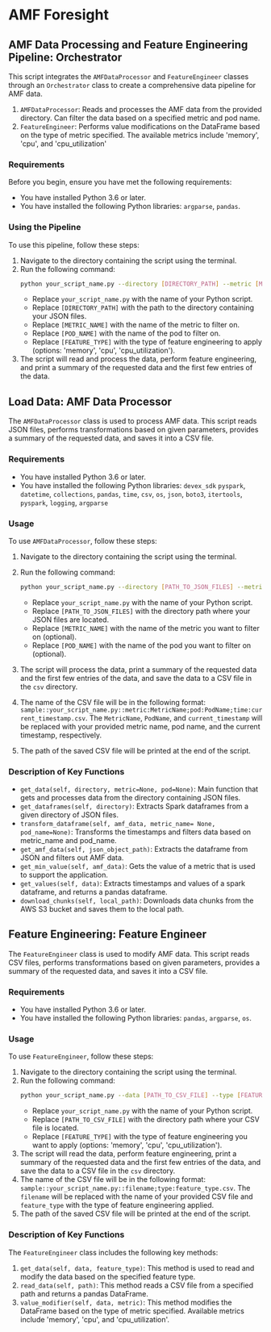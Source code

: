 # AMF Foresight

## AMF Data Processing and Feature Engineering Pipeline: Orchestrator
This script integrates the `AMFDataProcessor` and `FeatureEngineer` classes through an `Orchestrator` class to create a comprehensive data pipeline for AMF data. 
1. `AMFDataProcessor`: Reads and processes the AMF data from the provided directory. Can filter the data based on a specified metric and pod name.
2. `FeatureEngineer`: Performs value modifications on the DataFrame based on the type of metric specified. The available metrics include 'memory', 'cpu', and 'cpu_utilization'

### Requirements
Before you begin, ensure you have met the following requirements:
* You have installed Python 3.6 or later.
* You have installed the following Python libraries: `argparse`, `pandas`.

### Using the Pipeline
To use this pipeline, follow these steps:
1. Navigate to the directory containing the script using the terminal.
2. Run the following command:
    ```bash
    python your_script_name.py --directory [DIRECTORY_PATH] --metric [METRIC_NAME] --pod [POD_NAME] --type [FEATURE_TYPE]
    ```
    * Replace `your_script_name.py` with the name of your Python script.
    * Replace `[DIRECTORY_PATH]` with the path to the directory containing your JSON files.
    * Replace `[METRIC_NAME]` with the name of the metric to filter on.
    * Replace `[POD_NAME]` with the name of the pod to filter on.
    * Replace `[FEATURE_TYPE]` with the type of feature engineering to apply (options: 'memory', 'cpu', 'cpu_utilization').
3. The script will read and process the data, perform feature engineering, and print a summary of the requested data and the first few entries of the data.

## Load Data: AMF Data Processor
The `AMFDataProcessor` class is used to process AMF data. This script reads JSON files, performs transformations based on given parameters, provides a summary of the requested data, and saves it into a CSV file.

### Requirements
* You have installed Python 3.6 or later.
* You have installed the following Python libraries: `devex_sdk` `pyspark`, `datetime`, `collections`, `pandas`, `time`, `csv`, `os`, `json`, `boto3`, `itertools`, `pyspark`, `logging`, `argparse`

### Usage
To use `AMFDataProcessor`, follow these steps:
1. Navigate to the directory containing the script using the terminal.
2. Run the following command:
    ```bash
    python your_script_name.py --directory [PATH_TO_JSON_FILES] --metric [METRIC_NAME] --pod [POD_NAME]
    ```
    * Replace `your_script_name.py` with the name of your Python script.
    * Replace `[PATH_TO_JSON_FILES]` with the directory path where your JSON files are located.
    * Replace `[METRIC_NAME]` with the name of the metric you want to filter on (optional).
    * Replace `[POD_NAME]` with the name of the pod you want to filter on (optional).

3. The script will process the data, print a summary of the requested data and the first few entries of the data, and save the data to a CSV file in the `csv` directory.
4. The name of the CSV file will be in the following format: `sample::your_script_name.py::metric:MetricName;pod:PodName;time:current_timestamp.csv`. The `MetricName`, `PodName`, and `current_timestamp` will be replaced with your provided metric name, pod name, and the current timestamp, respectively.
5. The path of the saved CSV file will be printed at the end of the script.

### Description of Key Functions
- `get_data(self, directory, metric=None, pod=None)`: Main function that gets and processes data from the directory containing JSON files.
- `get_dataframes(self, directory)`: Extracts Spark dataframes from a given directory of JSON files.
- `transform_dataframe(self, amf_data, metric_name= None, pod_name=None)`: Transforms the timestamps and filters data based on metric_name and pod_name.
- `get_amf_data(self, json_object_path)`: Extracts the dataframe from JSON and filters out AMF data.
- `get_min_value(self, amf_data)`: Gets the value of a metric that is used to support the application.
- `get_values(self, data)`: Extracts timestamps and values of a spark dataframe, and returns a pandas dataframe.
- `download_chunks(self, local_path)`: Downloads data chunks from the AWS S3 bucket and saves them to the local path.


## Feature Engineering: Feature Engineer
The `FeatureEngineer` class is used to modify AMF data. This script reads CSV files, performs transformations based on given parameters, provides a summary of the requested data, and saves it into a CSV file.

### Requirements
* You have installed Python 3.6 or later.
* You have installed the following Python libraries: `pandas`, `argparse`, `os`.

### Usage

To use `FeatureEngineer`, follow these steps:
1. Navigate to the directory containing the script using the terminal.
2. Run the following command:
    ```bash
    python your_script_name.py --data [PATH_TO_CSV_FILE] --type [FEATURE_TYPE]
    ```
    * Replace `your_script_name.py` with the name of your Python script.
    * Replace `[PATH_TO_CSV_FILE]` with the directory path where your CSV file is located.
    * Replace `[FEATURE_TYPE]` with the type of feature engineering you want to apply (options: 'memory', 'cpu', 'cpu_utilization').
3. The script will read the data, perform feature engineering, print a summary of the requested data and the first few entries of the data, and save the data to a CSV file in the `csv` directory.
4. The name of the CSV file will be in the following format: `sample::your_script_name.py::filename;type:feature_type.csv`. The `filename` will be replaced with the name of your provided CSV file and `feature_type` with the type of feature engineering applied.
5. The path of the saved CSV file will be printed at the end of the script.

### Description of Key Functions
The `FeatureEngineer` class includes the following key methods:
1. `get_data(self, data, feature_type)`: This method is used to read and modify the data based on the specified feature type.
2. `read_data(self, path)`: This method reads a CSV file from a specified path and returns a pandas DataFrame.
3. `value_modifier(self, data, metric)`: This method modifies the DataFrame based on the type of metric specified. Available metrics include 'memory', 'cpu', and 'cpu_utilization'.




